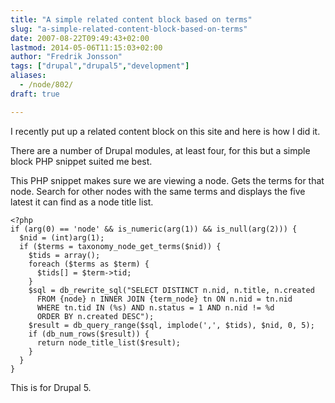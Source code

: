 ```yaml
---
title: "A simple related content block based on terms"
slug: "a-simple-related-content-block-based-on-terms"
date: 2007-08-22T09:49:43+02:00
lastmod: 2014-05-06T11:15:03+02:00
author: "Fredrik Jonsson"
tags: ["drupal","drupal5","development"]
aliases:
  - /node/802/
draft: true

---
```


I recently put up a related content block on this site and here is how I did it.

There are a number of Drupal modules, at least four, for this but a simple block PHP snippet  suited me best.

This PHP snippet makes sure we are viewing a node. Gets the terms for that node. Search for other nodes with the same terms and displays the five latest it can find as a node title list.

~~~~
<?php
if (arg(0) == 'node' && is_numeric(arg(1)) && is_null(arg(2))) {
  $nid = (int)arg(1);
  if ($terms = taxonomy_node_get_terms($nid)) {
    $tids = array();
    foreach ($terms as $term) {
      $tids[] = $term->tid;
    }
    $sql = db_rewrite_sql("SELECT DISTINCT n.nid, n.title, n.created 
      FROM {node} n INNER JOIN {term_node} tn ON n.nid = tn.nid 
      WHERE tn.tid IN (%s) AND n.status = 1 AND n.nid != %d 
      ORDER BY n.created DESC");
    $result = db_query_range($sql, implode(',', $tids), $nid, 0, 5);
    if (db_num_rows($result)) {
      return node_title_list($result);
    }
  }
}
~~~~

This is for Drupal 5.

